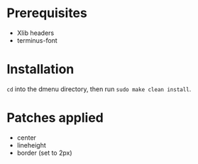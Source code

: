 # Prerequisites
* Xlib headers
* terminus-font

# Installation
`cd` into the dmenu directory, then run `sudo make clean install`.

# Patches applied
* center
* lineheight
* border (set to 2px)

